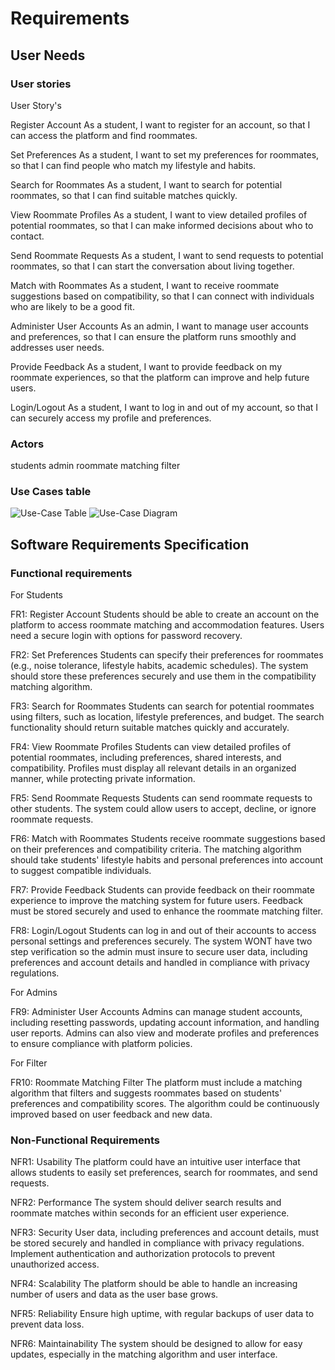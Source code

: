# Requirements

## User Needs

### User stories
User Story's

Register Account 
As a student, I want to register for an account, so that I can access the platform and find roommates. 

Set Preferences 
As a student, I want to set my preferences for roommates, so that I can find people who match my lifestyle and habits. 

Search for Roommates 
As a student, I want to search for potential roommates, so that I can find suitable matches quickly. 

View Roommate Profiles 
As a student, I want to view detailed profiles of potential roommates, so that I can make informed decisions about who to contact. 

Send Roommate Requests 
As a student, I want to send requests to potential roommates, so that I can start the conversation about living together. 

Match with Roommates 
As a student, I want to receive roommate suggestions based on compatibility, so that I can connect with individuals who are likely to be a good fit. 

Administer User Accounts 
As an admin, I want to manage user accounts and preferences, so that I can ensure the platform runs smoothly and addresses user needs. 

Provide Feedback 
As a student, I want to provide feedback on my roommate experiences, so that the platform can improve and help future users. 

Login/Logout 
As a student, I want to log in and out of my account, so that I can securely access my profile and preferences. 


### Actors
students
admin
roommate matching filter


### Use Cases table

![Use-Case Table](<Use-Case Table.JPG>) ![Use-Case Diagram](<Use-Case Diagram.JPG>)

## Software Requirements Specification

### Functional requirements

For Students

FR1: Register Account
Students should be able to create an account on the platform to access roommate matching and accommodation features. Users need a secure login with options for password recovery.

FR2: Set Preferences
Students can specify their preferences for roommates (e.g., noise tolerance, lifestyle habits, academic schedules). The system should store these preferences securely and use them in the compatibility matching algorithm.

FR3: Search for Roommates
Students can search for potential roommates using filters, such as location, lifestyle preferences, and budget. The search functionality should return suitable matches quickly and accurately.

FR4: View Roommate Profiles
Students can view detailed profiles of potential roommates, including preferences, shared interests, and compatibility. Profiles must display all relevant details in an organized manner, while protecting private information.

FR5: Send Roommate Requests
Students can send roommate requests to other students. The system could allow users to accept, decline, or ignore roommate requests.

FR6: Match with Roommates
Students receive roommate suggestions based on their preferences and compatibility criteria. The matching algorithm should take students' lifestyle habits and personal preferences into account to suggest compatible individuals.

FR7: Provide Feedback
Students can provide feedback on their roommate experience to improve the matching system for future users. Feedback must be stored securely and used to enhance the roommate matching filter.

FR8: Login/Logout
Students can log in and out of their accounts to access personal settings and preferences securely. The system WONT have two step verification so the admin must insure to secure user data, including preferences and account details and handled in compliance with privacy regulations.

For Admins

FR9: Administer User Accounts
Admins can manage student accounts, including resetting passwords, updating account information, and handling user reports. Admins can also view and moderate profiles and preferences to ensure compliance with platform policies.

For Filter

FR10: Roommate Matching Filter
The platform must include a matching algorithm that filters and suggests roommates based on students' preferences and compatibility scores. The algorithm could be continuously improved based on user feedback and new data.

### Non-Functional Requirements

NFR1: Usability
The platform could have an intuitive user interface that allows students to easily set preferences, search for roommates, and send requests.

NFR2: Performance
The system should deliver search results and roommate matches within seconds for an efficient user experience.

NFR3: Security
User data, including preferences and account details, must be stored securely and handled in compliance with privacy regulations. Implement authentication and authorization protocols to prevent unauthorized access.

NFR4: Scalability
The platform should be able to handle an increasing number of users and data as the user base grows.

NFR5: Reliability
Ensure high uptime, with regular backups of user data to prevent data loss.

NFR6: Maintainability
The system should be designed to allow for easy updates, especially in the matching algorithm and user interface.